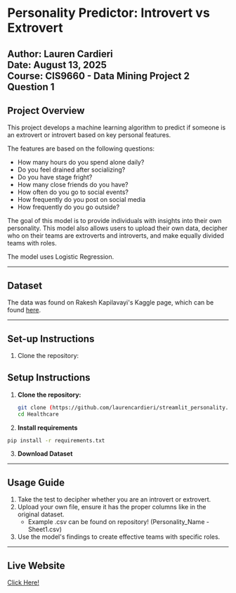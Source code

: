 # Personality Predictor: Introvert vs Extrovert

Author: Lauren Cardieri  
Date: August 13, 2025  
Course: CIS9660 - Data Mining 
Project 2 Question 1 
---

## Project Overview 

This project develops a machine learning algorithm to predict if someone is an extrovert or introvert based on key personal features.


The features are based on the following questions: 
- How many hours do you spend alone daily?
- Do you feel drained after socializing?
- Do you have stage fright?
- How many close friends do you have?
- How often do you go to social events?
- How frequently do you post on social media
- How frequently do you go outside?

The goal of this model is to provide individuals with insights into their own personality. This model also allows users to upload their own data, decipher who on their teams are extroverts and introverts, and make equally divided teams with roles. 

The model uses Logistic Regression. 

--- 
## Dataset 

The data was found on Rakesh Kapilavayi's Kaggle page, which can be found [here](https://www.kaggle.com/datasets/rakeshkapilavai/extrovert-vs-introvert-behavior-data).

--- 

## Set-up Instructions 
1. Clone the repository:

## Setup Instructions

1. **Clone the repository:**

   ```bash
   git clone (https://github.com/laurencardieri/streamlit_personality.git)
   cd Healthcare

2. **Install requirements**

  ```bash
  pip install -r requirements.txt
```
3. **Download Dataset**

--- 
## Usage Guide 

1. Take the test to decipher whether you are an introvert or extrovert.
2. Upload your own file, ensure it has the proper columns like in the original dataset.
     - Example .csv can be found on repository! (Personality_Name - Sheet1.csv)
4. Use the model's findings to create effective teams with specific roles. 

--- 
## Live Website

[Click Here!](https://personalitytest.streamlit.app/)
